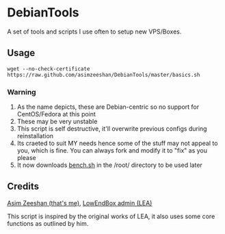 DebianTools
===========

A set of tools and scripts I use often to setup new VPS/Boxes.

## Usage

	wget --no-check-certificate https://raw.github.com/asimzeeshan/DebianTools/master/basics.sh

### Warning

 1. As the name depicts, these are Debian-centric so no support for CentOS/Fedora at this point
 2. These may be very unstable
 3. This script is self destructive, it'll overwrite previous configs during reinstallation
 4. Its craeted to suit MY needs hence some of the stuff may not appeal to you, which is fine. You can always fork and modify it to "fix" as you please
 5. It now downloads [bench.sh](http://freevps.us/downloads/bench.sh) in the /root/ directory to be used later

## Credits

[Asim Zeeshan (that's me)](http://www.asim.pk),
[LowEndBox admin (LEA)](https://github.com/lowendbox/lowendscript)

This script is inspired by the original works of LEA, it also uses some core functions as outlined by him.
